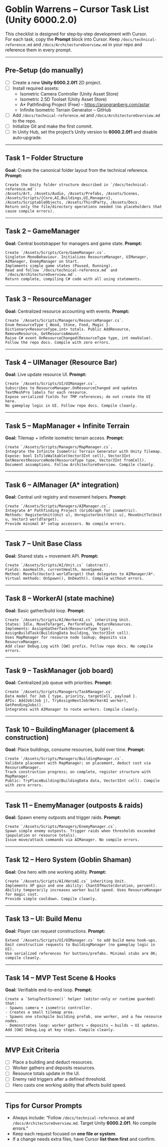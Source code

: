 # Goblin Warrens – Cursor Task List (Unity 6000.2.0)

This checklist is designed for step‑by‑step development with Cursor.  
For each task, copy the **Prompt** block into Cursor. Keep `/docs/technical-reference.md` and `/docs/ArchitectureOverview.md` in your repo and reference them in every prompt.

---

## Pre‑Setup (do manually)
- [ ] Create a new **Unity 6000.2.0f1** 2D project.
- [ ] Install required assets:
  - Isometric Camera Controller (Unity Asset Store)
  - Isometric 2.5D Toolset (Unity Asset Store)
  - A* Pathfinding Project (Free) – https://arongranberg.com/astar
  - Infinite Isometric Terrain Generator – GitHub
- [ ] Add `/docs/technical-reference.md` and `/docs/ArchitectureOverview.md` to the repo.
- [ ] Initialize Git and make the first commit.
- [ ] In Unity Hub, set the project’s Unity version to **6000.2.0f1** and disable auto‑upgrade.

---

## Task 1 – Folder Structure
**Goal:** Create the canonical folder layout from the technical reference.
**Prompt:**
```
Create the Unity folder structure described in `/docs/technical-reference.md`:
/Assets/Art, /Assets/Audio, /Assets/Prefabs, /Assets/Scenes, /Assets/Scripts/{Core,AI,Buildings,UI,Managers}, /Assets/ScriptableObjects, /Assets/ThirdParty, /Assets/Docs.
Return only the file/directory operations needed (no placeholders that cause compile errors).
```

---

## Task 2 – GameManager
**Goal:** Central bootstrapper for managers and game state.
**Prompt:**
```
Create `/Assets/Scripts/Core/GameManager.cs`.
Singleton MonoBehaviour. Initializes ResourceManager, UIManager, AIManager, EnemyManager on Start.
Implements simple game states (Paused, Running). 
Read and follow `/docs/technical-reference.md` and `/docs/ArchitectureOverview.md`.
Return complete, compiling C# code with all using statements.
```

---

## Task 3 – ResourceManager
**Goal:** Centralized resource accounting with events.
**Prompt:**
```
Create `/Assets/Scripts/Managers/ResourceManager.cs`.
Enum ResourceType { Wood, Stone, Food, Magic }.
Dictionary<ResourceType,int> totals. Public AddResource, RemoveResource, GetResourceAmount.
Raise C# event OnResourceChanged(ResourceType type, int newValue).
Follow the repo docs. Compile with zero errors.
```

---

## Task 4 – UIManager (Resource Bar)
**Goal:** Live update resource UI.
**Prompt:**
```
Create `/Assets/Scripts/UI/UIManager.cs`.
Subscribes to ResourceManager.OnResourceChanged and updates TextMeshPro labels for each resource.
Expose serialized fields for TMP references; do not create the UI here.
No gameplay logic in UI. Follow repo docs. Compile cleanly.
```

---

## Task 5 – MapManager + Infinite Terrain
**Goal:** Tilemap + infinite isometric terrain access.
**Prompt:**
```
Create `/Assets/Scripts/Managers/MapManager.cs`.
Integrate the Infinite Isometric Terrain Generator with Unity Tilemap.
Expose: bool IsTileWalkable(Vector3Int cell), Vector3Int GetNearestResourceNode(ResourceType type, Vector3Int fromCell).
Document assumptions. Follow ArchitectureOverview. Compile cleanly.
```

---

## Task 6 – AIManager (A* integration)
**Goal:** Central unit registry and movement helpers.
**Prompt:**
```
Create `/Assets/Scripts/Managers/AIManager.cs`.
Integrate A* Pathfinding Project (GridGraph for isometric). 
Methods: RegisterUnit(Unit u), UnregisterUnit(Unit u), MoveUnitTo(Unit u, Vector3 worldTarget).
Provide minimal A* setup accessors. No compile errors.
```

---

## Task 7 – Unit Base Class
**Goal:** Shared stats + movement API.
**Prompt:**
```
Create `/Assets/Scripts/AI/Unit.cs` (abstract).
Fields: maxHealth, currentHealth, moveSpeed. 
Method: MoveTo(Vector3 worldTarget) that delegates to AIManager/A*.
Virtual methods: OnSpawn(), OnDeath(). Compile without errors.
```

---

## Task 8 – WorkerAI (state machine)
**Goal:** Basic gather/build loop.
**Prompt:**
```
Create `/Assets/Scripts/AI/WorkerAI.cs` inheriting Unit.
States: Idle, MoveToTarget, PerformTask, ReturnResources.
Implements: AssignGatherTask(ResourceType type), AssignBuildTask(BuildingData building, Vector3Int cell).
Uses MapManager for resource node lookup; deposits via ResourceManager.
Add clear Debug.Log with [GW] prefix. Follow repo docs. No compile errors.
```

---

## Task 9 – TaskManager (job board)
**Goal:** Centralized job queue with priorities.
**Prompt:**
```
Create `/Assets/Scripts/Managers/TaskManager.cs`.
Data model for Job { type, priority, targetCell, payload }.
APIs: AddJob(Job j), TryAssignNextJob(WorkerAI worker), GetPendingJobs().
Integrates with AIManager to route workers. Compile cleanly.
```

---

## Task 10 – BuildingManager (placement & construction)
**Goal:** Place buildings, consume resources, build over time.
**Prompt:**
```
Create `/Assets/Scripts/Managers/BuildingManager.cs`.
Validate placement with MapManager; on placement, deduct cost via ResourceManager.
Track construction progress; on complete, register structure with MapManager.
Public: TryPlaceBuilding(BuildingData data, Vector3Int cell). Compile with zero errors.
```

---

## Task 11 – EnemyManager (outposts & raids)
**Goal:** Spawn enemy outposts and trigger raids.
**Prompt:**
```
Create `/Assets/Scripts/Managers/EnemyManager.cs`.
Spawn simple enemy outposts. Trigger raids when thresholds exceeded (population or resource totals).
Issue move/attack commands via AIManager. No compile errors.
```

---

## Task 12 – Hero System (Goblin Shaman)
**Goal:** One hero with one working ability.
**Prompt:**
```
Create `/Assets/Scripts/AI/HeroAI.cs` inheriting Unit.
Implements XP gain and one ability: ChantOfHaste(duration, percent).
Ability temporarily increases worker build speed. Uses ResourceManager for magic cost.
Provide simple cooldown. Compile cleanly.
```

---

## Task 13 – UI: Build Menu
**Goal:** Player can request constructions.
**Prompt:**
```
Extend `/Assets/Scripts/UI/UIManager.cs` to add build menu hook-ups.
Emit construction requests to BuildingManager (no gameplay logic in UI).
Use serialized references for buttons/prefabs. Minimal stubs are OK; compile cleanly.
```

---

## Task 14 – MVP Test Scene & Hooks
**Goal:** Verifiable end-to-end loop.
**Prompt:**
```
Create a `SetupTestScene()` helper (editor-only or runtime guarded) that:
- Spawns camera + isometric controller.
- Creates a small tilemap area.
- Spawns one stockpile building prefab, one worker, and a few resource nodes.
- Demonstrates loop: worker gathers → deposits → builds → UI updates.
Add [GW] Debug.Log at key steps. Compile cleanly.
```

---

## MVP Exit Criteria
- [ ] Place a building and deduct resources.
- [ ] Worker gathers and deposits resources.
- [ ] Resource totals update in the UI.
- [ ] Enemy raid triggers after a defined threshold.
- [ ] Hero casts one working ability that affects build speed.

---

## Tips for Cursor Prompts
- Always include: “Follow `/docs/technical-reference.md` and `/docs/ArchitectureOverview.md`. Target Unity **6000.2.0f1**. No compile errors.”
- Keep each request focused on **one file or system**.
- If a change needs extra files, have Cursor **list them first** and confirm.
